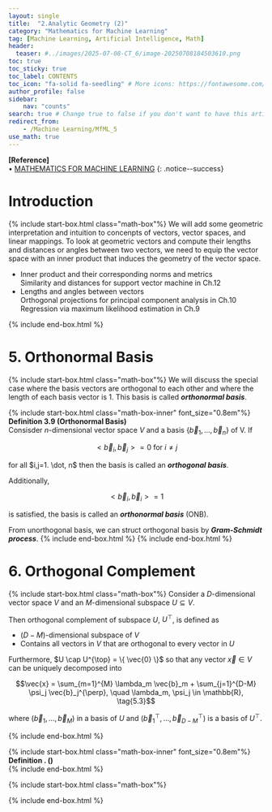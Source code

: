```yaml
---
layout: single
title:  "2.Analytic Geometry (2)"
category: "Mathematics for Machine Learning"
tag: [Machine Learning, Artificial Intelligence, Math]
header:
  teaser: #../images/2025-07-08-CT_6/image-20250708184503610.png
toc: true
toc_sticky: true
toc_label: CONTENTS
toc_icon: "fa-solid fa-seedling" # More icons: https://fontawesome.com/v6/search?ic=free
author_profile: false
sidebar:
    nav: "counts"
search: true # Change true to false if you don't want to have this article be searched 
redirect_from:
    - /Machine Learning/MfML_5
use_math: true
---
```


**[Reference]** <br>
$\bullet$ [MATHEMATICS FOR MACHINE LEARNING](https://mml-book.github.io/)
{: .notice--success}

# Introduction 
{% include start-box.html class="math-box"%}
We will add some geometric interpretation and intuition to concenpts of vectors, vector spaces, and linear mappings. 
To look at geometric vectors and compute their lengths and distances or angles between two vectors, we need to equip the vector space with an inner product that induces the geometry of the vector space. 

- Inner product and their corresponding norms and metrics
    <div class="indented-paragraph" markdown="1">
    Similarity and distances for support vector machine in Ch.12
    </div>
- Lengths and angles between vectors
    <div class="indented-paragraph" markdown="1">
    Orthogonal projections for principal component analysis in Ch.10<br>
    Regression via maximum likelihood estimation in Ch.9
    </div>
{% include end-box.html %}

# 5. Orthonormal Basis
{% include start-box.html class="math-box"%}
We will discuss the special case where the basis vectors are orthogonal to each other and where the length of each basis vector is 1.
This basis is called **_orthonormal basis_**.

{% include start-box.html class="math-box-inner" font_size="0.8em"%}
**Definition 3.9 (Orthonormal Basis)**<br>
Consisder $n$-dimensional vector space $V$ and a basis $\{ \vec{b}_1, \dots, \vec{b}_n \}$ of V.
If

$$<\vec{b}_i, \vec{b}_j> = 0 \text{ for } i \neq j \tag{5.1}$$

for all $i,j=1. \dot, n$ then the basis is called an **_orthogonal basis_**.

Additionally, 

$$<\vec{b}_i, \vec{b}_i> = 1 \tag{5.2}$$

is satisfied, the basis is called an **_orthonormal basis_** (ONB).

From unorthogonal basis, we can struct orthogonal basis by **_Gram-Schmidt process_**.
{% include end-box.html %}
{% include end-box.html %}


# 6. Orthogonal Complement
{% include start-box.html class="math-box"%}
Consider a $D$-dimensional vector space $V$ and an $M$-dimensional subspace $U \subseteq V$.

Then orthogonal complement of subspace $U$, $U^{\top}$, is defined as
- $(D-M)$-dimensional subspace of $V$
- Contains all vectors in $V$ that are orthogonal to every vector in $U$

Furthermore, $U \cap U^{\top} = \{ \vec{0} \}$ so that any vector $\vec{x} \in V$ can be uniquely decomposed into 

$$\vec{x} = \sum_{m=1}^{M} \lambda_m \vec{b}_m + \sum_{j=1}^{D-M} \psi_j \vec{b}_j^{\perp}, \quad \lambda_m, \psi_j \in \mathbb{R}, \tag{5.3}$$

where $(\vec{b}_1, \dots, \vec{b}_M)$ in a basis of $U$ and $(\vec{b}_1^{\top}, \dots, \vec{b}^{\top}_{D-M})$ is a basis of $U^{\top}$.

{% include end-box.html %}














<div class="indented-paragraph" markdown="1">

</div>

{% include start-box.html class="math-box-inner" font_size="0.8em"%}
**Definition . ()**<br>
{% include end-box.html %}


{% include start-box.html class="math-box"%}

{% include end-box.html %}
